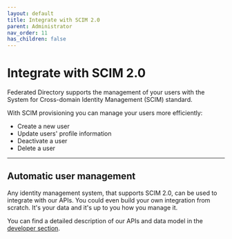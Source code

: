```yaml
---
layout: default
title: Integrate with SCIM 2.0
parent: Administrator
nav_order: 11
has_children: false
---
```


# Integrate with SCIM 2.0

Federated Directory supports the management of your users with the System for Cross-domain Identity Management (SCIM) standard.

With SCIM provisioning you can manage your users more efficiently:

- Create a new user
- Update users' profile information
- Deactivate a user
- Delete a user

---

<h2 id="automaticusermanagement"> Automatic user management </h2>

Any identity management system, that supports SCIM 2.0, can be used to integrate with our APIs. You could even build your own integration from scratch. It's your data and it's up to you how you manage it.

You can find a detailed description of our APIs and data model in the [developer section](../developer/getting-started).
